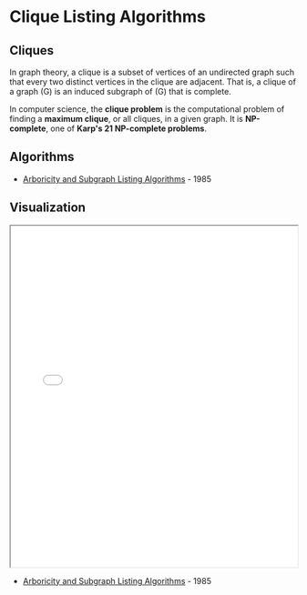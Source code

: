 # Clique Listing Algorithms

## Cliques

In graph theory, a clique is a subset of vertices of an undirected graph such that every two distinct vertices in the clique are adjacent. That is, a clique of a graph \(G\) is an induced subgraph of \(G\) that is complete.

In computer science, the **clique problem** is the computational problem of finding a **maximum clique**, or all cliques, in a given graph. It is **NP-complete**, one of **Karp's 21 NP-complete problems**.

## Algorithms

-   [Arboricity and Subgraph Listing Algorithms](arboricity.md) - 1985

## Visualization

<iframe src="./clique_animation.html" width="100%" height="600px"></iframe>

-   [Arboricity and Subgraph Listing Algorithms](arboricity.md) - 1985
